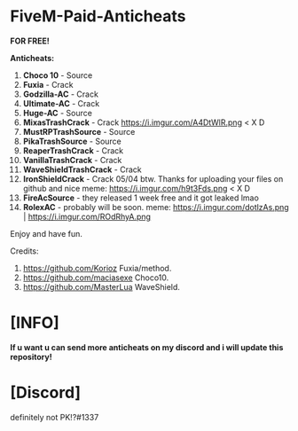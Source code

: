 # FiveM-Paid-Anticheats
**FOR FREE!**



<strong>Anticheats:</strong>
1. **Choco 10** - Source
2. **Fuxia** - Crack
3. **Godzilla-AC** - Crack
4. **Ultimate-AC** - Crack
5. **Huge-AC** - Source
6. **MixasTrashCrack** - Crack  https://i.imgur.com/A4DtWlR.png < X D 
7. **MustRPTrashSource** - Source
8. **PikaTrashSource** - Source
9. **ReaperTrashCrack** - Crack
10. **VanillaTrashCrack** - Crack
11. **WaveShieldTrashCrack** - Crack
12. **IronShieldCrack** - Crack 05/04 btw. Thanks for uploading your files on github and nice meme: https://i.imgur.com/h9t3Fds.png < X D
13. **FireAcSource** - they released 1 week free and it got leaked lmao
14. **RolexAC** - probably will be soon. meme: https://i.imgur.com/dotlzAs.png | https://i.imgur.com/ROdRhyA.png


Enjoy and have fun.


Credits:
1. https://github.com/Korioz Fuxia/method.
2. https://github.com/maciasexe Choco10.
3. https://github.com/MasterLua WaveShield.
# [INFO]
**If u want u can send more anticheats on my discord and i will update this repository!**


# [Discord]
definitely not PK!?#1337

